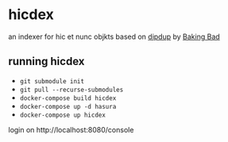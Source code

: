 # hicdex

an indexer for hic et nunc objkts based on [dipdup](https://dipdup.net/) by [Baking Bad](https://baking-bad.org/)

## running hicdex

- `git submodule init`
- `git pull --recurse-submodules`
- `docker-compose build hicdex`
- `docker-compose up -d hasura`
- `docker-compose up hicdex`

login on http://localhost:8080/console

